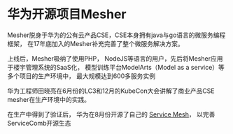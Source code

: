# 华为开源项目Mesher

Mesher脱身于华为的公有云产品CSE，CSE本身拥有java与go语言的微服务编程框架，
在17年底加入的Mesher补充完善了整个微服务解决方案。

上线后，Mesher吸纳了使用PHP， NodeJS等语言的用户，先后将Mesher应用于楼宇管理系统的SaaS化，
模型训练平台ModelArts（Model as a service）等多个项目的生产环境中，
最大规模达到600多服务实例

华为工程师田晓亮在6月份的LC3和12月的KubeCon大会讲解了商业产品CSE mesher在生产环境中的实践。

在生产中得到了验证后，
华为在8月份开源了自己的 [Service Mesh](https://github.com/go-mesh/mesher)，
以完善ServiceComb开源生态